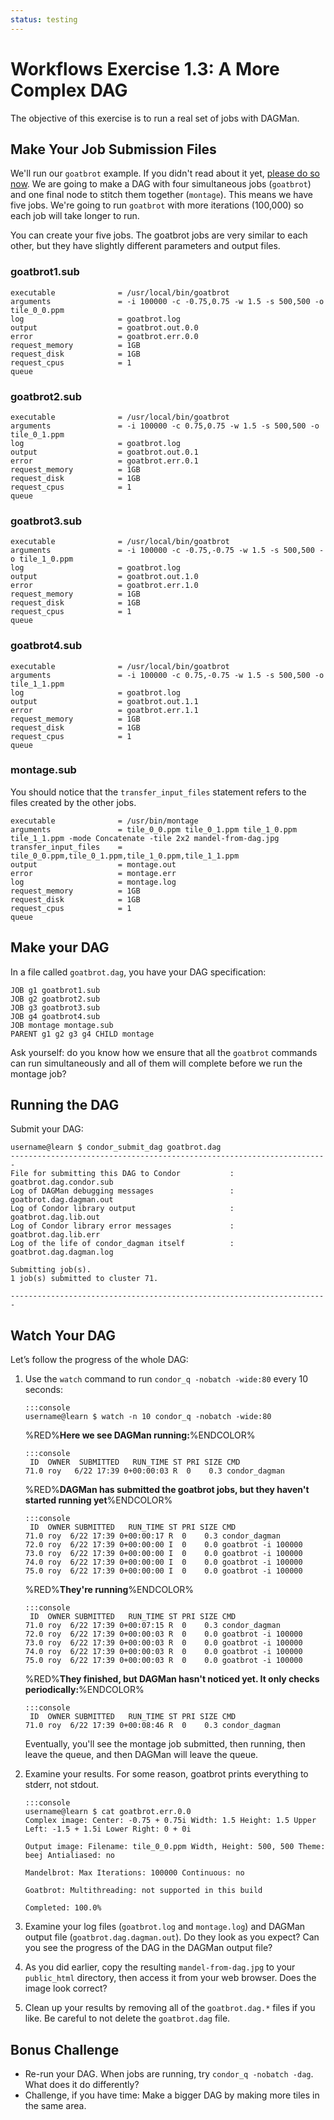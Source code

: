 ```yaml
---
status: testing
---
```


<style type="text/css"> pre em { font-style: normal; background-color: yellow; } pre strong { font-style: normal; font-weight: bold; color: \#008; } </style>

Workflows Exercise 1.3: A More Complex DAG
=======================================

The objective of this exercise is to run a real set of jobs with DAGMan.

Make Your Job Submission Files
------------------------------

We'll run our `goatbrot` example. If you didn't read about it yet, [please do so now](/materials/day4/part4-ex2-mandelbrot.md). We are going to make a DAG with four simultaneous jobs (`goatbrot`) and one final node to stitch them together (`montage`). This means we have five jobs. We're going to run `goatbrot` with more iterations (100,000) so each job will take longer to run.

You can create your five jobs. The goatbrot jobs are very similar to each other, but they have slightly different parameters and output files.

### goatbrot1.sub

``` file
executable              = /usr/local/bin/goatbrot
arguments               = -i 100000 -c -0.75,0.75 -w 1.5 -s 500,500 -o tile_0_0.ppm
log                     = goatbrot.log
output                  = goatbrot.out.0.0
error                   = goatbrot.err.0.0
request_memory          = 1GB
request_disk            = 1GB
request_cpus            = 1
queue
```

### goatbrot2.sub

``` file
executable              = /usr/local/bin/goatbrot
arguments               = -i 100000 -c 0.75,0.75 -w 1.5 -s 500,500 -o tile_0_1.ppm
log                     = goatbrot.log
output                  = goatbrot.out.0.1
error                   = goatbrot.err.0.1
request_memory          = 1GB
request_disk            = 1GB
request_cpus            = 1
queue
```

### goatbrot3.sub

``` file
executable              = /usr/local/bin/goatbrot
arguments               = -i 100000 -c -0.75,-0.75 -w 1.5 -s 500,500 -o tile_1_0.ppm
log                     = goatbrot.log
output                  = goatbrot.out.1.0
error                   = goatbrot.err.1.0
request_memory          = 1GB
request_disk            = 1GB
request_cpus            = 1
queue
```

### goatbrot4.sub

``` file
executable              = /usr/local/bin/goatbrot
arguments               = -i 100000 -c 0.75,-0.75 -w 1.5 -s 500,500 -o tile_1_1.ppm
log                     = goatbrot.log
output                  = goatbrot.out.1.1
error                   = goatbrot.err.1.1
request_memory          = 1GB
request_disk            = 1GB
request_cpus            = 1
queue
```

### montage.sub

You should notice that the `transfer_input_files` statement refers to the files created by the other jobs.

``` file
executable              = /usr/bin/montage
arguments               = tile_0_0.ppm tile_0_1.ppm tile_1_0.ppm tile_1_1.ppm -mode Concatenate -tile 2x2 mandel-from-dag.jpg
transfer_input_files    = tile_0_0.ppm,tile_0_1.ppm,tile_1_0.ppm,tile_1_1.ppm
output                  = montage.out
error                   = montage.err
log                     = montage.log
request_memory          = 1GB
request_disk            = 1GB
request_cpus            = 1
queue
```

Make your DAG
-------------

In a file called `goatbrot.dag`, you have your DAG specification:

``` file
JOB g1 goatbrot1.sub
JOB g2 goatbrot2.sub
JOB g3 goatbrot3.sub
JOB g4 goatbrot4.sub
JOB montage montage.sub
PARENT g1 g2 g3 g4 CHILD montage
```

Ask yourself: do you know how we ensure that all the `goatbrot` commands can run simultaneously and all of them will complete before we run the montage job?

Running the DAG
---------------

Submit your DAG:

``` console
username@learn $ condor_submit_dag goatbrot.dag
-----------------------------------------------------------------------
File for submitting this DAG to Condor           : goatbrot.dag.condor.sub
Log of DAGMan debugging messages                 : goatbrot.dag.dagman.out
Log of Condor library output                     : goatbrot.dag.lib.out
Log of Condor library error messages             : goatbrot.dag.lib.err
Log of the life of condor_dagman itself          : goatbrot.dag.dagman.log

Submitting job(s).
1 job(s) submitted to cluster 71.

-----------------------------------------------------------------------
```

Watch Your DAG
--------------

Let’s follow the progress of the whole DAG:

1.  Use the `watch` command to run `condor_q -nobatch -wide:80` every 10 seconds:

        :::console
        username@learn $ watch -n 10 condor_q -nobatch -wide:80

    %RED%**Here we see DAGMan running:**%ENDCOLOR% 

        :::console
         ID  OWNER  SUBMITTED   RUN_TIME ST PRI SIZE CMD 
        71.0 roy   6/22 17:39 0+00:00:03 R  0    0.3 condor_dagman

    %RED%**DAGMan has submitted the goatbrot jobs, but they haven't started running yet**%ENDCOLOR%
    
        :::console
         ID  OWNER SUBMITTED   RUN_TIME ST PRI SIZE CMD 
        71.0 roy  6/22 17:39 0+00:00:17 R  0    0.3 condor_dagman 
        72.0 roy  6/22 17:39 0+00:00:00 I  0    0.0 goatbrot -i 100000 
        73.0 roy  6/22 17:39 0+00:00:00 I  0    0.0 goatbrot -i 100000 
        74.0 roy  6/22 17:39 0+00:00:00 I  0    0.0 goatbrot -i 100000 
        75.0 roy  6/22 17:39 0+00:00:00 I  0    0.0 goatbrot -i 100000

    %RED%**They're running**%ENDCOLOR% 

        :::console
         ID  OWNER SUBMITTED   RUN_TIME ST PRI SIZE CMD
        71.0 roy  6/22 17:39 0+00:07:15 R  0    0.3 condor_dagman 
        72.0 roy  6/22 17:39 0+00:00:03 R  0    0.0 goatbrot -i 100000 
        73.0 roy  6/22 17:39 0+00:00:03 R  0    0.0 goatbrot -i 100000 
        74.0 roy  6/22 17:39 0+00:00:03 R  0    0.0 goatbrot -i 100000 
        75.0 roy  6/22 17:39 0+00:00:03 R  0    0.0 goatbrot -i 100000

    %RED%**They finished, but DAGMan hasn't noticed yet. It only checks periodically:**%ENDCOLOR%

        :::console
         ID  OWNER SUBMITTED   RUN_TIME ST PRI SIZE CMD 
        71.0 roy  6/22 17:39 0+00:08:46 R  0    0.3 condor_dagman
 

    Eventually, you'll see the montage job submitted, then running, then leave the queue, and then DAGMan will leave the queue.

1.  Examine your results. For some reason, goatbrot prints everything to stderr, not stdout.

        :::console
        username@learn $ cat goatbrot.err.0.0 
        Complex image: Center: -0.75 + 0.75i Width: 1.5 Height: 1.5 Upper Left: -1.5 + 1.5i Lower Right: 0 + 0i
         
        Output image: Filename: tile_0_0.ppm Width, Height: 500, 500 Theme: beej Antialiased: no
        
        Mandelbrot: Max Iterations: 100000 Continuous: no
         
        Goatbrot: Multithreading: not supported in this build

        Completed: 100.0%

1.  Examine your log files (`goatbrot.log` and `montage.log`) and DAGMan output file (`goatbrot.dag.dagman.out`). Do they look as you expect? Can you see the progress of the DAG in the DAGMan output file?
1.  As you did earlier, copy the resulting `mandel-from-dag.jpg` to your `public_html` directory, then access it from your web browser. Does the image look correct?
1.  Clean up your results by removing all of the `goatbrot.dag.*` files if you like. Be careful to not delete the `goatbrot.dag` file.

Bonus Challenge
---------------

-   Re-run your DAG. When jobs are running, try `condor_q -nobatch -dag`. What does it do differently?
-   Challenge, if you have time: Make a bigger DAG by making more tiles in the same area.
